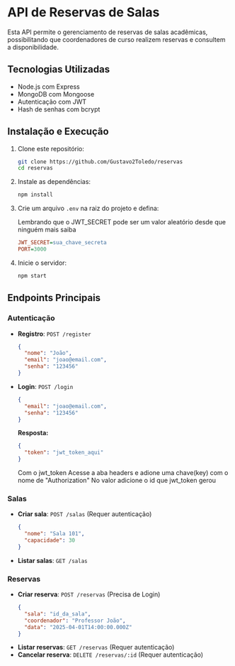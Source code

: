 # API de Reservas de Salas

Esta API permite o gerenciamento de reservas de salas acadêmicas, possibilitando que coordenadores de curso realizem reservas e consultem a disponibilidade.

## Tecnologias Utilizadas

- Node.js com Express
- MongoDB com Mongoose
- Autenticação com JWT
- Hash de senhas com bcrypt

## Instalação e Execução

1. Clone este repositório:
   ```sh
   git clone https://github.com/Gustavo2Toledo/reservas
   cd reservas
   ```
2. Instale as dependências:
   ```sh
   npm install
   ```
3. Crie um arquivo `.env` na raiz do projeto e defina:

   Lembrando que o JWT_SECRET pode ser um valor aleatório desde que ninguém mais saiba
   ```ini
   JWT_SECRET=sua_chave_secreta
   PORT=3000
   ```
5. Inicie o servidor:
   ```sh
   npm start
   ```

## Endpoints Principais

### Autenticação

- **Registro**: `POST /register`
  ```json
  {
    "nome": "João",
    "email": "joao@email.com",
    "senha": "123456"
  }
  ```
- **Login**: `POST /login`
  ```json
  {
    "email": "joao@email.com",
    "senha": "123456"
  }
  ```
  **Resposta:**
  ```json
  {
    "token": "jwt_token_aqui"
  }
  ```

  Com o jwt_token 
  Acesse a aba headers e adione uma chave(key) com o nome de "Authorization"
  No valor adicione o id que jwt_token gerou
### Salas

- **Criar sala**: `POST /salas` (Requer autenticação)
  ```json
  {
    "nome": "Sala 101",
    "capacidade": 30
  }
  ```
- **Listar salas**: `GET /salas`

### Reservas

- **Criar reserva**: `POST /reservas` (Precisa de Login)
  ```json
  {
    "sala": "id_da_sala",
    "coordenador": "Professor João",
    "data": "2025-04-01T14:00:00.000Z"
  }
  ```
- **Listar reservas**: `GET /reservas` (Requer autenticação)
- **Cancelar reserva**: `DELETE /reservas/:id` (Requer autenticação)


